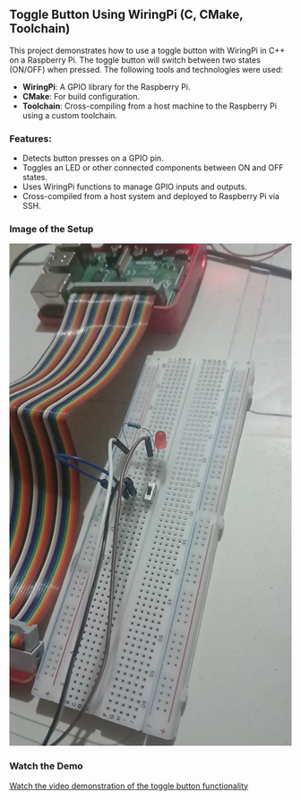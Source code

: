 ## Toggle Button Using WiringPi (C, CMake, Toolchain)

This project demonstrates how to use a toggle button with WiringPi in C++ on a Raspberry Pi. The toggle button will switch between two states (ON/OFF) when pressed. The following tools and technologies were used:
- **WiringPi**: A GPIO library for the Raspberry Pi.
- **CMake**: For build configuration.
- **Toolchain**: Cross-compiling from a host machine to the Raspberry Pi using a custom toolchain.

### Features:
- Detects button presses on a GPIO pin.
- Toggles an LED or other connected components between ON and OFF states.
- Uses WiringPi functions to manage GPIO inputs and outputs.
- Cross-compiled from a host system and deployed to Raspberry Pi via SSH.

### Image of the Setup

![Toggle Button Setup](capture/image.jpg)

### Watch the Demo

[Watch the video demonstration of the toggle button functionality](https://www.youtube.com/shorts/nslXd3A5AVQ)
